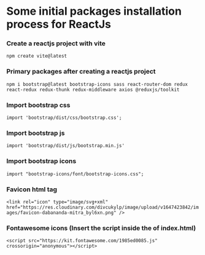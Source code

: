 # Some initial packages installation process for ReactJs
### Create a reactjs project with vite
`npm create vite@latest`
### Primary packages after creating a reactjs project
`npm i bootstrap@latest bootstrap-icons sass react-router-dom redux react-redux redux-thunk redux-middleware axios @reduxjs/toolkit`
### Import bootstrap css
`import 'bootstrap/dist/css/bootstrap.css';`
### Import bootstrap js
`import 'bootstrap/dist/js/bootstrap.min.js'`
### Import bootstrap icons
`import "bootstrap-icons/font/bootstrap-icons.css";`
### Favicon html tag
`<link rel="icon" type="image/svg+xml" href="https://res.cloudinary.com/divcukylp/image/upload/v1647423842/images/favicon-dabananda-mitra_byl6xn.png" />`
### Fontawesome icons (Insert the script inside the <head> of index.html)
`<script src="https://kit.fontawesome.com/1985ed0085.js" crossorigin="anonymous"></script>`
